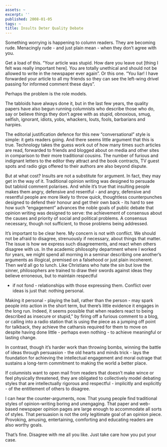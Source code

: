 ```yaml
---
assets: ~
excerpt: ''
published: 2008-01-05
tags: ~
title: Insults Deter Quality Debate
---
```

Something worrying is happening to column readers. They are becoming
rude. Menacingly rude - and just plain mean - when they don’t agree with
you.

Get a load of this. “Your article was stupid. How dare you leave out
[thing I felt was really important here]. You are totally unethical and
should not be allowed to write in the newspaper ever again”. Or this
one. “You liar! I have forwarded your article to all my friends so they
can see the left-wing drivel passing for informed comment these days”.

Perhaps the problem is the role models.

The tabloids have always done it, but in the last few years, the quality
papers have also begun running columnists who describe those who do, say
or believe things they don’t agree with as stupid, obnoxious, smug,
selfish, ignorant, idiots, yobs, whackers, louts, fools, barbarians and
harpies.

The editorial justification defence for this new “conversational” style
is simple: it gets readers going. And there seems little argument that
this is true. Technology takes the guess work out of how many times such
articles are read, forwarded to friends and blogged about on media and
other sites in comparison to their more traditional cousins. The number
of furious and indignant letters to the editor they attract and the book
contracts, TV guest spots and radio gigs offered to their authors are
also beyond dispute.

But at what cost? Insults are not a substitute for argument. In fact,
they may get in the way of it. Traditional opinion writing was designed
to persuade but tabloid comment polarises. And while it’s true that
insulting people makes them angry, defensive and resentful - and angry,
defensive and resentful people are more likely to throw quick,
thoughtless counterpunches designed to defend their honour and get their
own back - its hard to see how such “engagement” advances the noble
goals of public debate that opinion writing was designed to serve: the
achievement of consensus about the causes and priority of social and
political problems. A consensus necessary, though not sufficient, to
those problems being addressed.

It’s important to be clear here. My concern is not with conflict. We
should not be afraid to disagree, strenuously if necessary, about things
that matter. The issue is how we express such disagreements, and react
when others disagree with us. In the academic philosophy department
where I worked for years, we might spend all morning in a seminar
describing one another’s arguments as illogical, premised on a falsehood
or just plain incoherent. Then we’d all go to lunch. Like Christians who
hate the sin but love the sinner, philosophers are trained to draw their
swords against ideas they believe erroneous, but to maintain respectful
- if not fond - relationships with those expressing them. Conflict over
ideas is just that: nothing personal.

Making it personal - playing the ball, rather than the person - may
spark people into action in the short term, but there’s little evidence
it engages in the long run. Indeed, it seems possible that when readers
react to being described as insecure or stupid," by firing off a furious
comment to a blog, or calling into a radio station that is using the
piece as a jumping off point for talkback, they achieve the catharsis
required for them to move on despite having done little - perhaps even
nothing - to achieve meaningful or lasting change.

In contrast, though it’s harder work than throwing bombs, winning the
battle of ideas through persuasion - the old hearts and minds trick -
lays the foundation for achieving the intellectual engagement and moral
outrage that sustains a long-term commitment to making the world a
better place.

If columnists want to open mail from readers that doesn’t make wince or
feel physically threatened, they are obligated to collectively model
debating styles that are intellectually rigorous and respectful -
implicitly and explicitly - of the entitlement of others to disagree.

I can hear the counter-arguments, now. That young people find
traditional styles of opinion-writing boring and unengaging. That paper
and web-based newspaper opinion pages are large enough to accommodate
all sorts of styles. That persuasion is not the only legitimate goal of
an opinion piece. Provoking, amusing, entertaining, comforting and
educating readers are also worthy goals.

That’s fine. Disagree with me all you like. Just take care how you put
your case.